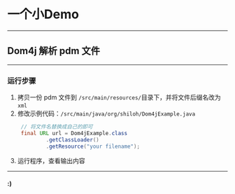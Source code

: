 # 一个小Demo

----

## Dom4j 解析 pdm 文件

----

### 运行步骤

1. 拷贝一份 pdm 文件到 `/src/main/resources/`目录下，并将文件后缀名改为`xml`
2. 修改示例代码：`/src/main/java/org/shiloh/Dom4jExample.java`
   ```java
    // 将文件名替换成自己的即可
    final URL url = Dom4jExample.class
            .getClassLoader()
            .getResource("your filename");
    ```
3. 运行程序，查看输出内容

----
#### :)